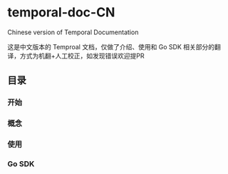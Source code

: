# temporal-doc-CN
 Chinese version of Temporal Documentation 

这是中文版本的 Temproal 文档，仅做了介绍、使用和 Go SDK 相关部分的翻译，方式为机翻+人工校正，如发现错误欢迎提PR

## 目录

### 开始
### 概念
### 使用
### Go SDK

